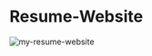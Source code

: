 # Resume-Website

![my-resume-website](https://user-images.githubusercontent.com/38184193/54226388-6a79d380-4506-11e9-87e3-85dccdd789e1.png)
